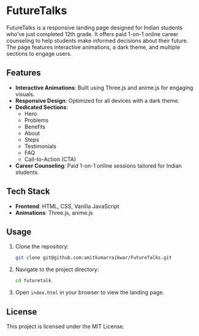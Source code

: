 # FutureTalks

FutureTalks is a responsive landing page designed for Indian students who’ve just completed 12th grade. It offers paid 1-on-1 online career counseling to help students make informed decisions about their future. The page features interactive animations, a dark theme, and multiple sections to engage users.

## Features

- **Interactive Animations**: Built using Three.js and anime.js for engaging visuals.
- **Responsive Design**: Optimized for all devices with a dark theme.
- **Dedicated Sections**:
  - Hero
  - Problems
  - Benefits
  - About
  - Steps
  - Testimonials
  - FAQ
  - Call-to-Action (CTA)
- **Career Counseling**: Paid 1-on-1 online sessions tailored for Indian students.

## Tech Stack

- **Frontend**: HTML, CSS, Vanilla JavaScript
- **Animations**: Three.js, anime.js

## Usage

1. Clone the repository:
   ```bash
   git clone git@github.com:amitkumarraikwar/FutureTalks.git
   ```
2. Navigate to the project directory:
   ```bash
   cd futuretalk
   ```
3. Open `index.html` in your browser to view the landing page.


## License

This project is licensed under the MIT License.
